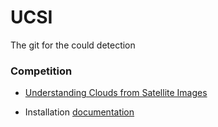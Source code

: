 # UCSI
The git for the could detection

### Competition
* [Understanding Clouds from Satellite Images](https://www.kaggle.com/c/understanding_cloud_organization)

* Installation [documentation](doc/INSTALL.md)
